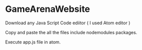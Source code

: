 # GameArenaWebsite


Download any Java Script Code ediitor ( I used Atom editor )

Copy and paste the all the files include nodemodules packages. 

Execute app.js file in atom.


